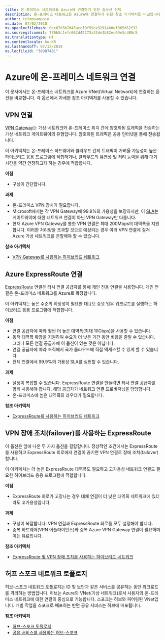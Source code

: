 ```yaml
---
title: 온-프레미스 네트워크를 Azure에 연결하기 위한 솔루션 선택
description: 온-프레미스 네트워크를 Azure에 연결하기 위한 참조 아키텍처를 비교합니다.
author: telmosampaio
ms.date: 07/02/2018
ms.openlocfilehash: 0cc07d3b7d45accf9f99ce32914b0ef065d62f32
ms.sourcegitcommit: 776b8c1efc662d42273a33de3b82ec69e3cd80c5
ms.translationtype: HT
ms.contentlocale: ko-KR
ms.lasthandoff: 07/12/2018
ms.locfileid: "38987481"
---
```

# <a name="connect-an-on-premises-network-to-azure"></a>Azure에 온-프레미스 네트워크 연결

이 문서에서는 온-프레미스 네트워크를 Azure VNet(Virtual Network)에 연결하는 옵션을 비교합니다. 각 옵션에서 자세한 참조 아키텍처를 사용할 수 있습니다.

## <a name="vpn-connection"></a>VPN 연결

[VPN Gateway](/azure/vpn-gateway/vpn-gateway-about-vpngateways)는 가상 네트워크와 온-프레미스 위치 간에 암호화된 트래픽을 전송하는 가상 네트워크 게이트웨이의 유형입니다. 암호화된 트래픽은 공용 인터넷을 통해 전송됩니다.

이 아키텍처는 온-프레미스 하드웨어와 클라우드 간의 트래픽이 가벼울 가능성이 높은 하이브리드 응용 프로그램에 적합하거나, 클라우드의 유연성 및 처리 능력을 위해 대기 시간을 약간 연장하고자 하는 경우에 적합합니다.

**이점**

- 구성이 간단합니다.

**과제**

- 온-프레미스 VPN 장치가 필요합니다.
- Microsoft에서는 각 VPN Gateway에 99.9%의 가용성을 보장하지만, 이 [SLA](https://azure.microsoft.com/support/legal/sla/vpn-gateway/)는 게이트웨이에 대한 네트워크 연결이 아닌 VPN Gateway만 다룹니다.
- 현재 Azure VPN Gateway를 통한 VPN 연결은 최대 200Mbps의 대역폭을 지원합니다. 이러한 처리량을 초과할 것으로 예상되는 경우 여러 VPN 연결에 걸쳐 Azure 가상 네트워크를 분할해야 할 수 있습니다.

**참조 아키텍처**

- [VPN Gateway를 사용하는 하이브리드 네트워크](./vpn.md)

## <a name="azure-expressroute-connection"></a>Azure ExpressRoute 연결

[ExpressRoute](/azure/expressroute/) 연결은 타사 연결 공급자를 통해 개인 전용 연결을 사용합니다. 개인 연결은 온-프레미스 네트워크를 Azure로 확장합니다. 

이 아키텍처는 높은 수준의 확장성이 필요한 대규모 중요 업무 워크로드를 실행하는 하이브리드 응용 프로그램에 적합합니다. 

**이점**

- 연결 공급자에 따라 훨씬 더 높은 대역폭(최대 10Gbps)을 사용할 수 있습니다.
- 동적 대역폭 확장을 지원하여 수요가 더 낮은 기간 동안 비용을 줄일 수 있습니다. 그러나 모든 연결 공급자에 이 옵션이 있는 것은 아닙니다.
- 연결 공급자에 따라 조직에서 국가 클라우드에 직접 액세스할 수 있게 할 수 있습니다.
- 전체 연결에서 99.9%의 가용성 SLA를 실현할 수 있습니다.

**과제**

- 설정이 복잡할 수 있습니다. ExpressRoute 연결을 만들려면 타사 연결 공급자를 함께 사용해야 합니다. 해당 공급자가 네트워크 연결 프로비저닝을 담당합니다.
- 온-프레미스에 높은 대역폭의 라우터가 필요합니다.

**참조 아키텍처**

- [ExpressRoute를 사용하는 하이브리드 네트워크](./expressroute.md)

## <a name="expressroute-with-vpn-failover"></a>VPN 장애 조치(failover)를 사용하는 ExpressRoute

이 옵션은 앞에 나온 두 가지 옵션을 결합합니다. 정상적인 조건에서는 ExpressRoute를 사용하고 ExpressRoute 회로에서 연결이 끊기면 VPN 연결로 장애 조치(failover)합니다.

이 아키텍처는 더 높은 ExpressRoute 대역폭도 필요하고 고가용성 네트워크 연결도 필요한 하이브리드 응용 프로그램에 적합합니다. 

**이점**

- ExpressRoute 회로가 고장나는 경우 대체 연결이 더 낮은 대역폭 네트워크에 있더라도 고가용성입니다.

**과제**

- 구성이 복잡합니다. VPN 연결과 ExpressRoute 회로를 모두 설정해야 합니다.
- 중복 하드웨어(VPN 어플라이언스)와 중복 Azure VPN Gateway 연결이 필요하며 이는 유료입니다.

**참조 아키텍처**

- [ExpressRoute 및 VPN 장애 조치를 사용하는 하이브리드 네트워크](./expressroute-vpn-failover.md)


## <a name="hub-spoke-network-topology"></a>허프 스포크 네트워크 토폴로지

허브-스포크 네트워크 토폴로지는 ID 및 보안과 같은 서비스를 공유하는 동안 워크로드를 격리하는 방법입니다. 허브는 Azure의 VNet(가상 네트워크)로서 사용자의 온-프레미스 네트워크에 대한 연결의 중심으로 기능합니다. 스포크는 허브와 피어링된 VNet입니다. 개별 작업을 스포크로 배포하는 반면 공유 서비스는 허브에 배포됩니다.


**참조 아키텍처**

- [허브-스포크 토폴로지](./hub-spoke.md)
- [공유 서비스를 사용하는 허브-스포크](./shared-services.md)
